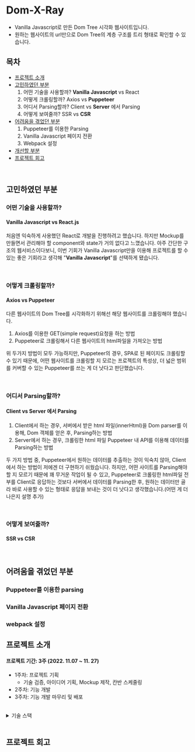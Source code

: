 # Dom-X-Ray

- Vanilla Javascript로 만든 Dom Tree 시각화 웹사이트입니다.
- 원하는 웹사이트의 url만으로 Dom Tree의 계층 구조를 트리 형태로 확인할 수 있습니다.

## 목차

- [프로젝트 소개](#프로젝트-소개)
- [고민하였던 부분](#고민하였던-부분)
  1. 어떤 기술을 사용할까? **Vanilla Javascript** vs React
  2. 어떻게 크롤링할까? Axios vs **Puppeteer**
  3. 어디서 Parsing할까? Client vs **Server** 에서 Parsing
  4. 어떻게 보여줄까? SSR vs **CSR**
- [어려움을 겪었던 부분](#어려움을-겪었던-부분)
  1. Puppeteer를 이용한 Parsing
  2. Vanilla Javascript 페이지 전환
  3. Webpack 설정
- [개선할 부분](#개선할-부분)
- [프로젝트 회고](#프로젝트-회고)

<br>

## **고민하였던 부분**

### **어떤 기술을 사용할까?**

#### **Vanilla Javascript** vs React.js

처음엔 익숙하게 사용했던 React로 개발을 진행하려고 했습니다. 하지만 Mockup를 만들면서 관리해야 할 component와 state가 거의 없다고 느꼈습니다. 아주 간단한 구조의 웹서비스이다보니, 이번 기회가 Vanilla Javascript만을 이용해 프로젝트를 할 수 있는 좋은 기회라고 생각해 "**Vanilla Javascript**"를 선택하게 됐습니다.

<br />

### **어떻게 크롤링할까?**

#### Axios vs **Puppeteer**

다른 웹사이트의 Dom Tree를 시각화하기 위해선 해당 웹사이트를 크롤링해야 했습니다.

1. Axios를 이용한 GET(simple request)요청을 하는 방법
2. Puppeteer로 크롤링해서 다른 웹사이트의 html파일을 가져오는 방법

위 두가지 방법이 모두 가능하지만, Puppeteer의 경우, SPA로 된 페이지도 크롤링할 수 있기 때문에, 어떤 웹사이트를 크롤링할 지 모르는 프로젝트의 특성상, 더 넓은 범위를 커버할 수 있는 Puppeteer를 쓰는 게 더 낫다고 판단했습니다.

<br />

### **어디서 Parsing할까?**

#### Client vs **Server** 에서 **Parsing**

1. Client에서 하는 경우, 서버에서 받은 html 파일(innerHtml)을 Dom parser를 이용해, Dom 객체를 얻은 후, Parsing하는 방법
2. Server에서 하는 경우, 크롤링한 html 파일 Puppeteer 내 API를 이용해 데이터를 Parsing하는 방법

두 가지 방법 중, Puppeteer에서 원하는 데이터를 추출하는 것이 익숙치 않아, Client에서 하는 방법이 저에겐 더 구현하기 쉬웠습니다. 하지만, 어떤 사이트를 Parsing해야 할 지 모르기 때문에 꽤 무거운 작업이 될 수 있고, Puppeteer로 크롤링한 html파일 전부를 Client로 응답하는 것보다 서버에서 데이터를 Parsing한 후, 원하는 데이터만 골라 바로 사용할 수 있는 형태로 응답을 보내는 것이 더 낫다고 생각했습니다.(어떤 게 더 나은지 설명 추가)

<br />

### **어떻게 보여줄까?**

#### SSR vs **CSR**

<br />

## 어려움을 겪었던 부분

### Puppeteer를 이용한 parsing

### Vanilla Javascript 페이지 전환

### webpack 설정

## **프로젝트 소개**

#### 프로젝트 기간: 3주 (2022. 11.07 ~ 11. 27)

- 1주차: 프로젝트 기획
  - 기술 검증, 아이디어 기획, Mockup 제작, 칸반 스케줄링
- 2주차: 기능 개발
- 3주차: 기능 개발 마무리 및 배포

<br>

<details>
  <summary>기술 스택</summary>
    <li>vanilla javascript</li>
    <li>d3</li>
    <li>puppeteer</li>
    <li>webpack</li>
    <li>scss</li>
</details>

<br>

## **프로젝트 회고**
